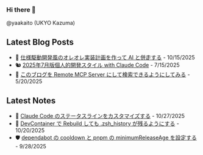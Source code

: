 ### Hi there 👋

@yaakaito (UKYO Kazuma)


## Latest Blog Posts

- 🐧 [仕様駆動開発風のオレオレ実装計画を作って AI と併走する](https://yaakai.to/blog/2025/my-spec-driven-dev-plan) - 10/15/2025
- 🐿️ [2025年7月版個人的開発スタイル with Claude Code](https://yaakai.to/blog/2025/dev-with-claude-code-2025-07) - 7/15/2025
- 🦋 [このブログを Remote MCP Server にして検索できるようにしてみる](https://yaakai.to/blog/2025/blog-remote-mcp-server) - 5/20/2025

## Latest Notes

- 🌿 [Claude Code のステータスラインをカスタマイズする](https://yaakai.to/note/96) - 10/27/2025
- 📜 [DevContainer で Rebuild しても .zsh_history が残るようにする](https://yaakai.to/note/95) - 10/20/2025
- 🛡️ [dependabot の cooldown と pnpm の minimumReleaseAge を設定する](https://yaakai.to/note/94) - 9/28/2025

<!--
**yaakaito/yaakaito** is a ✨ _special_ ✨ repository because its `README.md` (this file) appears on your GitHub profile.
-->
